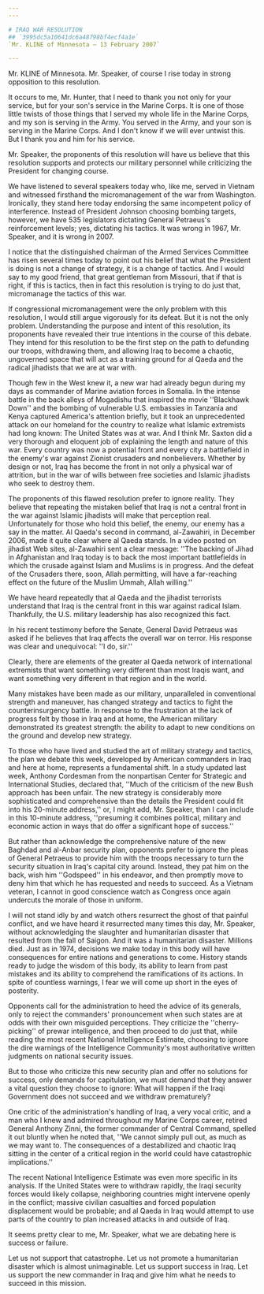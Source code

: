 ```yaml
---
---

# IRAQ WAR RESOLUTION
## `3995dc5a10641dc6a48798bf4ecf4a1e`
`Mr. KLINE of Minnesota — 13 February 2007`

---
```



Mr. KLINE of Minnesota. Mr. Speaker, of course I rise today in strong 
opposition to this resolution.

It occurs to me, Mr. Hunter, that I need to thank you not only for 
your service, but for your son's service in the Marine Corps. It is one 
of those little twists of those things that I served my whole life in 
the Marine Corps, and my son is serving in the Army. You served in the 
Army, and your son is serving in the Marine Corps. And I don't know if 
we will ever untwist this. But I thank you and him for his service.

Mr. Speaker, the proponents of this resolution will have us believe 
that this resolution supports and protects our military personnel while 
criticizing the President for changing course.

We have listened to several speakers today who, like me, served in 
Vietnam and witnessed firsthand the micromanagement of the war from 
Washington. Ironically, they stand here today endorsing the same 
incompetent policy of interference. Instead of President Johnson 
choosing bombing targets, however, we have 535 legislators dictating 
General Petraeus's reinforcement levels; yes, dictating his tactics. It 
was wrong in 1967, Mr. Speaker, and it is wrong in 2007.

I notice that the distinguished chairman of the Armed Services 
Committee has risen several times today to point out his belief that 
what the President is doing is not a change of strategy, it is a change 
of tactics. And I would say to my good friend, that great gentleman 
from Missouri, that if that is right, if this is tactics, then in fact 
this resolution is trying to do just that, micromanage the tactics of 
this war.

If congressional micromanagement were the only problem with this 
resolution, I would still argue vigorously for its defeat. But it is 
not the only problem. Understanding the purpose and intent of this 
resolution, its proponents have revealed their true intentions in the 
course of this debate. They intend for this resolution to be the first 
step on the path to defunding our troops, withdrawing them, and 
allowing Iraq to become a chaotic, ungoverned space that will act as a 
training ground for al Qaeda and the radical jihadists that we are at 
war with.



Though few in the West knew it, a new war had already begun during my 
days as commander of Marine aviation forces in Somalia. In the intense 
battle in the back alleys of Mogadishu that inspired the movie 
''Blackhawk Down'' and the bombing of vulnerable U.S. embassies in 
Tanzania and Kenya captured America's attention briefly, but it took an 
unprecedented attack on our homeland for the country to realize what 
Islamic extremists had long known: The United States was at war. And I 
think Mr. Saxton did a very thorough and eloquent job of explaining the 
length and nature of this war. Every country was now a potential front 
and every city a battlefield in the enemy's war against Zionist 
crusaders and nonbelievers. Whether by design or not, Iraq has become 
the front in not only a physical war of attrition, but in the war of 
wills between free societies and Islamic jihadists who seek to destroy 
them.

The proponents of this flawed resolution prefer to ignore reality. 
They believe that repeating the mistaken belief that Iraq is not a 
central front in the war against Islamic jihadists will make that 
perception real. Unfortunately for those who hold this belief, the 
enemy, our enemy has a say in the matter. Al Qaeda's second in command, 
al-Zawahiri, in December 2006, made it quite clear where al Qaeda 
stands. In a video posted on jihadist Web sites, al-Zawahiri sent a 
clear message: ''The backing of Jihad in Afghanistan and Iraq today is 
to back the most important battlefields in which the crusade against 
Islam and Muslims is in progress. And the defeat of the Crusaders 
there, soon, Allah permitting, will have a far-reaching effect on the 
future of the Muslim Ummah, Allah willing.''

We have heard repeatedly that al Qaeda and the jihadist terrorists 
understand that Iraq is the central front in this war against radical 
Islam. Thankfully, the U.S. military leadership has also recognized 
this fact.

In his recent testimony before the Senate, General David Petraeus was 
asked if he believes that Iraq affects the overall war on terror. His 
response was clear and unequivocal: ''I do, sir.''

Clearly, there are elements of the greater al Qaeda network of 
international extremists that want something very different than most 
Iraqis want, and want something very different in that region and in 
the world.

Many mistakes have been made as our military, unparalleled in 
conventional strength and maneuver, has changed strategy and tactics to 
fight the counterinsurgency battle. In response to the frustration at 
the lack of progress felt by those in Iraq and at home, the American 
military demonstrated its greatest strength: the ability to adapt to 
new conditions on the ground and develop new strategy.

To those who have lived and studied the art of military strategy and 
tactics, the plan we debate this week, developed by American commanders 
in Iraq and here at home, represents a fundamental shift. In a study 
updated last week, Anthony Cordesman from the nonpartisan Center for 
Strategic and International Studies, declared that, ''Much of the 
criticism of the new Bush approach has been unfair. The new strategy is 
considerably more sophisticated and comprehensive than the details the 
President could fit into his 20-minute address,'' or, I might add, Mr. 
Speaker, than I can include in this 10-minute address, ''presuming it 
combines political, military and economic action in ways that do offer 
a significant hope of success.''

But rather than acknowledge the comprehensive nature of the new 
Baghdad and al-Anbar security plan, opponents prefer to ignore the 
pleas of General Petraeus to provide him with the troops necessary to 
turn the security situation in Iraq's capital city around. Instead, 
they pat him on the back, wish him ''Godspeed'' in his endeavor, and 
then promptly move to deny him that which he has requested and needs to 
succeed. As a Vietnam veteran, I cannot in good conscience watch as 
Congress once again undercuts the morale of those in uniform.

I will not stand idly by and watch others resurrect the ghost of that 
painful conflict, and we have heard it resurrected many times this day, 
Mr. Speaker, without acknowledging the slaughter and humanitarian 
disaster that resulted from the fall of Saigon. And it was a 
humanitarian disaster. Millions died. Just as in 1974, decisions we 
make today in this body will have consequences for entire nations and 
generations to come. History stands ready to judge the wisdom of this 
body, its ability to learn from past mistakes and its ability to 
comprehend the ramifications of its actions. In spite of countless 
warnings, I fear we will come up short in the eyes of posterity.

Opponents call for the administration to heed the advice of its 
generals, only to reject the commanders' pronouncement when such states 
are at odds with their own misguided perceptions. They criticize the 
''cherry-picking'' of prewar intelligence, and then proceed to do just 
that, while reading the most recent National Intelligence Estimate, 
choosing to ignore the dire warnings of the Intelligence Community's 
most authoritative written judgments on national security issues.

But to those who criticize this new security plan and offer no 
solutions for success, only demands for capitulation, we must demand 
that they answer a vital question they choose to ignore: What will 
happen if the Iraqi Government does not succeed and we withdraw 
prematurely?

One critic of the administration's handling of Iraq, a very vocal 
critic, and a man who I knew and admired throughout my Marine Corps 
career, retired General Anthony Zinni, the former commander of Central 
Command, spelled it out bluntly when he noted that, ''We cannot simply 
pull out, as much as we may want to. The consequences of a destabilized 
and chaotic Iraq sitting in the center of a critical region in the 
world could have catastrophic implications.''



The recent National Intelligence Estimate was even more specific in 
its analysis. If the United States were to withdraw rapidly, the Iraqi 
security forces would likely collapse, neighboring countries might 
intervene openly in the conflict; massive civilian casualties and 
forced population displacement would be probable; and al Qaeda in Iraq 
would attempt to use parts of the country to plan increased attacks in 
and outside of Iraq.

It seems pretty clear to me, Mr. Speaker, what we are debating here 
is success or failure.

Let us not support that catastrophe. Let us not promote a 
humanitarian disaster which is almost unimaginable. Let us support 
success in Iraq. Let us support the new commander in Iraq and give him 
what he needs to succeed in this mission.